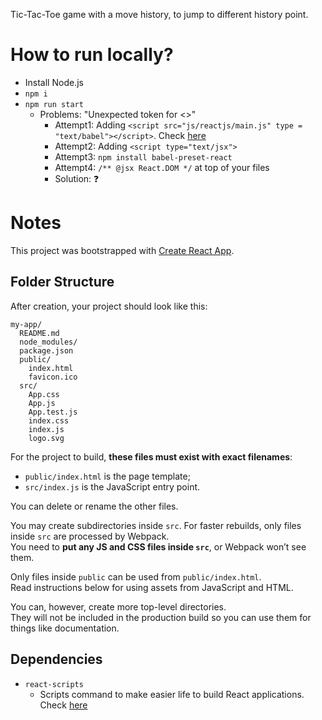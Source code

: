 Tic-Tac-Toe game with a move history, to jump to different history point.

# How to run locally?
* Install Node.js
* `npm i`
* `npm run start`
  * Problems: "Unexpected token for <>"
    * Attempt1: Adding `<script src="js/reactjs/main.js" type = "text/babel"></script>`. Check [here](https://stackoverflow.com/questions/20905227/reactjs-unexpected-token-error)
    * Attempt2: Adding `<script type="text/jsx">`
    * Attempt3: `npm install babel-preset-react`
    * Attempt4: `/** @jsx React.DOM */` at top of your files
    * Solution: ❓


# Notes

This project was bootstrapped with [Create React App](https://github.com/facebookincubator/create-react-app).

## Folder Structure

After creation, your project should look like this:

```
my-app/
  README.md
  node_modules/
  package.json
  public/
    index.html
    favicon.ico
  src/
    App.css
    App.js
    App.test.js
    index.css
    index.js
    logo.svg
```

For the project to build, **these files must exist with exact filenames**:

* `public/index.html` is the page template;
* `src/index.js` is the JavaScript entry point.

You can delete or rename the other files.

You may create subdirectories inside `src`. For faster rebuilds, only files inside `src` are processed by Webpack.<br>
You need to **put any JS and CSS files inside `src`**, or Webpack won’t see them.

Only files inside `public` can be used from `public/index.html`.<br>
Read instructions below for using assets from JavaScript and HTML.

You can, however, create more top-level directories.<br>
They will not be included in the production build so you can use them for things like documentation.

## Dependencies
* `react-scripts`
  * Scripts command to make easier life to build React applications. Check [here](https://github.com/facebook/create-react-app/tree/main/packages/react-scripts)

